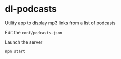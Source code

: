 # dl-podcasts

Utility app to display mp3 links from a list of podcasts

Edit the `conf/podcasts.json`

Launch the server

```
npm start
```

